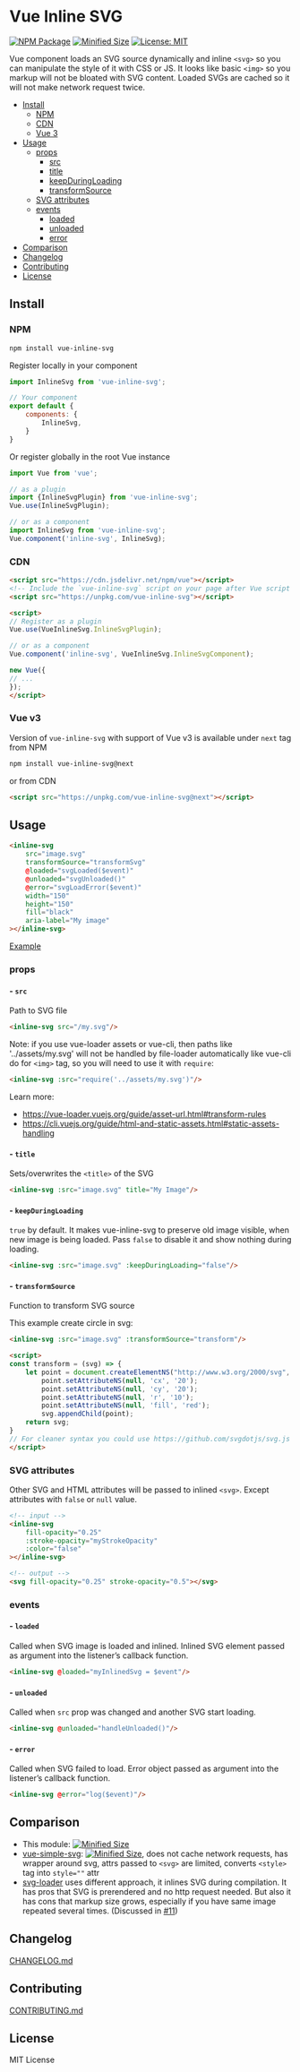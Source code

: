 # Vue Inline SVG

[![NPM Package](https://img.shields.io/npm/v/vue-inline-svg.svg?style=flat-square)](https://www.npmjs.org/package/vue-inline-svg)
[![Minified Size](https://img.shields.io/bundlephobia/min/vue-inline-svg.svg?style=flat-square)](https://bundlephobia.com/result?p=vue-inline-svg)
[![License: MIT](https://img.shields.io/badge/License-MIT-yellow.svg?style=flat-square)](https://github.com/shrpne/vue-inline-svg/blob/master/LICENSE)

Vue component loads an SVG source dynamically and inline `<svg>` so you can manipulate the style of it with CSS or JS.
It looks like basic `<img>` so you markup will not be bloated with SVG content.
Loaded SVGs are cached so it will not make network request twice.

[ci-img]:  https://travis-ci.org/shrpne/vue-inline-svg.svg
[ci]:      https://travis-ci.org/shrpne/vue-inline-svg


- [Install](#install)
  - [NPM](#npm)
  - [CDN](#cdn)
  - [Vue 3](#vue-v3)
- [Usage](#usage)
  - [props](#props)
    - [src](#--src)
    - [title](#--title)
    - [keepDuringLoading](#--keepduringloading)
    - [transformSource](#--transformsource)
  - [SVG attributes](#svg-attributes)
  - [events](#events)
    - [loaded](#--loaded)
    - [unloaded](#--unloaded)
    - [error](#--error)
- [Comparison](#comparison)
- [Changelog](#changelog)
- [Contributing](#contributing)
- [License](#license)


## Install

### NPM

```bash
npm install vue-inline-svg
```

Register locally in your component
```js
import InlineSvg from 'vue-inline-svg';

// Your component
export default {
    components: {
        InlineSvg,
    }
}
```

Or register globally in the root Vue instance
```js
import Vue from 'vue';

// as a plugin
import {InlineSvgPlugin} from 'vue-inline-svg';
Vue.use(InlineSvgPlugin);

// or as a component
import InlineSvg from 'vue-inline-svg';
Vue.component('inline-svg', InlineSvg);
```


### CDN

```html
<script src="https://cdn.jsdelivr.net/npm/vue"></script>
<!-- Include the `vue-inline-svg` script on your page after Vue script -->
<script src="https://unpkg.com/vue-inline-svg"></script>

<script>
// Register as a plugin
Vue.use(VueInlineSvg.InlineSvgPlugin);

// or as a component
Vue.component('inline-svg', VueInlineSvg.InlineSvgComponent);

new Vue({
// ...
});
</script>
```

### Vue v3

Version of `vue-inline-svg` with support of Vue v3 is available under `next` tag
from NPM
```bash
npm install vue-inline-svg@next
```
or from CDN
```html
<script src="https://unpkg.com/vue-inline-svg@next"></script>
```


## Usage

```html
<inline-svg 
    src="image.svg" 
    transformSource="transformSvg"
    @loaded="svgLoaded($event)"
    @unloaded="svgUnloaded()"
    @error="svgLoadError($event)"
    width="150" 
    height="150"
    fill="black"
    aria-label="My image"
></inline-svg>
``` 
[Example](https://github.com/shrpne/vue-inline-svg/blob/master/demo/index.html)


### props
#### - `src`
Path to SVG file

```html
<inline-svg src="/my.svg"/>
```

Note: if you use vue-loader assets or vue-cli, then paths like '../assets/my.svg' will not be handled by file-loader automatically like vue-cli do for `<img>` tag, so you will need to use it with `require`:
```html
<inline-svg :src="require('../assets/my.svg')"/>
```
Learn more:
- https://vue-loader.vuejs.org/guide/asset-url.html#transform-rules
- https://cli.vuejs.org/guide/html-and-static-assets.html#static-assets-handling


#### - `title`
Sets/overwrites the `<title>` of the SVG

```html
<inline-svg :src="image.svg" title="My Image"/>
```


#### - `keepDuringLoading`
`true` by default. It makes vue-inline-svg to preserve old image visible, when new image is being loaded. Pass `false` to disable it and show nothing during loading.

```html
<inline-svg :src="image.svg" :keepDuringLoading="false"/>
```

#### - `transformSource`
Function to transform SVG source
 
This example create circle in svg:
```html
<inline-svg :src="image.svg" :transformSource="transform"/>

<script>
const transform = (svg) => {
    let point = document.createElementNS("http://www.w3.org/2000/svg", 'circle');
        point.setAttributeNS(null, 'cx', '20');
        point.setAttributeNS(null, 'cy', '20');
        point.setAttributeNS(null, 'r', '10');
        point.setAttributeNS(null, 'fill', 'red');
        svg.appendChild(point);
    return svg;
}
// For cleaner syntax you could use https://github.com/svgdotjs/svg.js
</script>
```


### SVG attributes
Other SVG and HTML attributes will be passed to inlined `<svg>`. Except attributes with `false` or `null` value.
```html
<!-- input -->
<inline-svg 
    fill-opacity="0.25" 
    :stroke-opacity="myStrokeOpacity"
    :color="false"        
></inline-svg>

<!-- output -->
<svg fill-opacity="0.25" stroke-opacity="0.5"></svg>
``` 


### events
#### - `loaded`
Called when SVG image is loaded and inlined.
Inlined SVG element passed as argument into the listener’s callback function.
```html
<inline-svg @loaded="myInlinedSvg = $event"/>
```

#### - `unloaded`
Called when `src` prop was changed and another SVG start loading.
```html
<inline-svg @unloaded="handleUnloaded()"/>
```

#### - `error`
Called when SVG failed to load.
Error object passed as argument into the listener’s callback function.
```html
<inline-svg @error="log($event)"/>
```

## Comparison

- This module: [![Minified Size](https://img.shields.io/bundlephobia/min/vue-inline-svg.svg?style=flat-square)](https://bundlephobia.com/result?p=vue-inline-svg)
- [vue-simple-svg](https://github.com/seiyable/vue-simple-svg): [![Minified Size](https://img.shields.io/bundlephobia/min/vue-simple-svg.svg?style=flat-square)](https://bundlephobia.com/result?p=vue-simple-svg), does not cache network requests, has wrapper around svg, attrs passed to `<svg>` are limited, converts `<style>` tag into `style=""` attr
- [svg-loader](https://github.com/visualfanatic/vue-svg-loader) uses different approach, it inlines SVG during compilation. It has pros that SVG is prerendered and no http request needed. But also it has cons that markup size grows, especially if you have same image repeated several times. (Discussed in [#11](https://github.com/shrpne/vue-inline-svg/issues/11))


## Changelog
[CHANGELOG.md](https://github.com/shrpne/vue-inline-svg/blob/master/CHANGELOG.md)


## Contributing
[CONTRIBUTING.md](https://github.com/shrpne/vue-inline-svg/blob/master/CONTRIBUTING.md)


## License

MIT License

